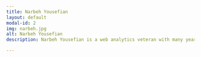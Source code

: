 ```yaml
---
title: Narbeh Yousefian
layout: default
modal-id: 2
img: narbeh.jpg
alt: Narbeh Yousefian
description: Narbeh Yousefian is a web analytics veteran with many years of experience across the media, vendor and retail sectors. He specialises in high-end analytics using statistical tools accessing data from the Snowplow unified event log. Narbeh worked on instrumentation and analytics for IPTV services in a range of devices.

---
```

